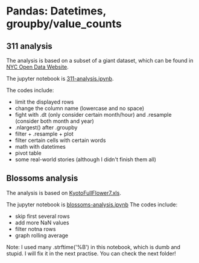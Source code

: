 # Pandas: Datetimes, groupby/value_counts
## 311 analysis
The analysis is based on a subset of a giant dataset, which can be found in [NYC Open Data Website](https://data.cityofnewyork.us/Social-Services/311-Service-Requests-from-2010-to-Present/erm2-nwe9).

The jupyter notebook is [311-analysis.ipynb](https://github.com/AngelineJCQ/pandas-csv-excel-analysis/blob/main/2-realworld/311-analysis.ipynb).

The codes include:
- limit the displayed rows
- change the column name (lowercase and no space)
- fight with .dt (only consider certain month/hour) and .resample (consider both month and year)
- .nlargest() after .groupby
- filter + .resample + plot
- filter certain cells with certain words
- math with datetimes
- pivot table
- some real-world stories (although I didn't finish them all)

## Blossoms analysis
The analysis is based on [KyotoFullFlower7.xls](https://github.com/AngelineJCQ/pandas-csv-excel-analysis/blob/main/2-realworld/KyotoFullFlower7.xls).

The jupyter notebook is [blossoms-analysis.ipynb](https://github.com/AngelineJCQ/pandas-csv-excel-analysis/blob/main/2-realworld/blossoms-analysis.ipynb)
The codes include:
- skip first several rows
- add more NaN values
- filter notna rows
- graph rolling average

Note: I used many .strftime('%B') in this notebook, which is dumb and stupid. I will fix it in the next practise. You can check the next folder!
